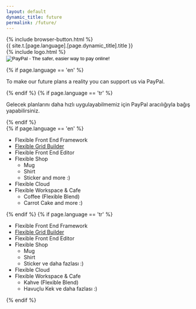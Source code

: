 ```yaml
---
layout: default
dynamic_title: future
permalink: /future/
---
```


<div class="dn-browser">
  <div class="dn-browser-header">
    {% include browser-button.html %}
    <div class="dn-style--title">{{ site.t.[page.language].[page.dynamic_title].title }}</div>
    {% include logo.html %}
  </div>
  <div class="dn-browser-body">
    <div class="dn-browser-body__item">
      <div class="dn-content">
        <form action="https://www.paypal.com/cgi-bin/webscr" method="post" target="_top">
          <input type="hidden" name="cmd" value="_s-xclick">
          <input type="hidden" name="hosted_button_id" value="NHEUHUB8863NS">
          <input type="image" src="/img/paypal-logo.svg" border="0" name="submit" alt="PayPal - The safer, easier way to pay online!">
          <img alt="" border="0" src="https://www.paypalobjects.com/tr_TR/i/scr/pixel.gif" width="1" height="1" alt="PayPal">
        </form>
        <div class="dn-space-16"></div>
        {% if page.language == 'en' %}
          <p>To make our future plans a reality you can support us via PayPal.</p>
        {% endif %}
        {% if page.language == 'tr' %}
          <p>Gelecek planlarını daha hızlı uygulayabilmemiz için PayPal aracılığıyla bağış yapabilirsiniz.</p>
        {% endif %}
        <div class="dn-space-16"></div>
        {% if page.language == 'en' %}
          <ul>
            <li>Flexible Front End Framework</li>
            <li><a href="https://github.com/flexiblegs/grid-builder">Flexible Grid Builder</a></li>
            <li>Flexible Front End Editor</li>
            <li>Flexible Shop
              <ul>
                <li>Mug</li>
                <li>Shirt</li>
                <li>Sticker and more :)</li>
              </ul>
            </li>
            <li>Flexible Cloud</li>
            <li>Flexible Workspace &amp; Cafe
              <ul>
                <li>Coffee (Flexible Blend)</li>
                <li>Carrot Cake and more :)</li>
              </ul>
            </li>
          </ul>
        {% endif %}
        {% if page.language == 'tr' %}
          <ul>
            <li>Flexible Front End Framework</li>
            <li><a href="https://github.com/flexiblegs/grid-builder">Flexible Grid Builder</a></li>
            <li>Flexible Front End Editor</li>
            <li>Flexible Shop
              <ul>
                <li>Mug</li>
                <li>Shirt</li>
                <li>Sticker ve daha fazlası :)</li>
              </ul>
            </li>
            <li>Flexible Cloud</li>
            <li>Flexible Workspace &amp; Cafe
              <ul>
                <li>Kahve (Flexible Blend)</li>
                <li>Havuçlu Kek ve daha fazlası :)</li>
              </ul>
            </li>
          </ul>
        {% endif %}
      </div>
    </div>
  </div>
</div>
